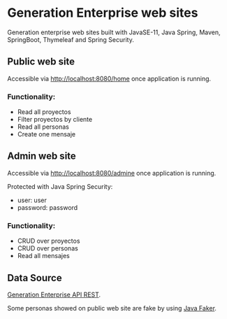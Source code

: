 # Generation Enterprise web sites
Generation enterprise web sites built with JavaSE-11, Java Spring, Maven, SpringBoot, Thymeleaf and Spring Security.
## Public web site
Accessible via [http://localhost:8080/home](http://localhost:8080/home) once application is running.

### Functionality:
- Read all proyectos
- Filter proyectos by cliente
- Read all personas
- Create one mensaje

## Admin web site
Accessible via [http://localhost:8080/admine](http://localhost:8080/admin) once application is running.

Protected with Java Spring Security:
- user: user
- password: password

### Functionality:
- CRUD over proyectos
- CRUD over personas
- Read all mensajes
## Data Source
[Generation Enterprise API REST](https://github.com/eduardocruzpalacios/generation-enterprise-api-rest-java-spring).

Some personas showed on public web site are fake by using [Java Faker](https://github.com/DiUS/java-faker).